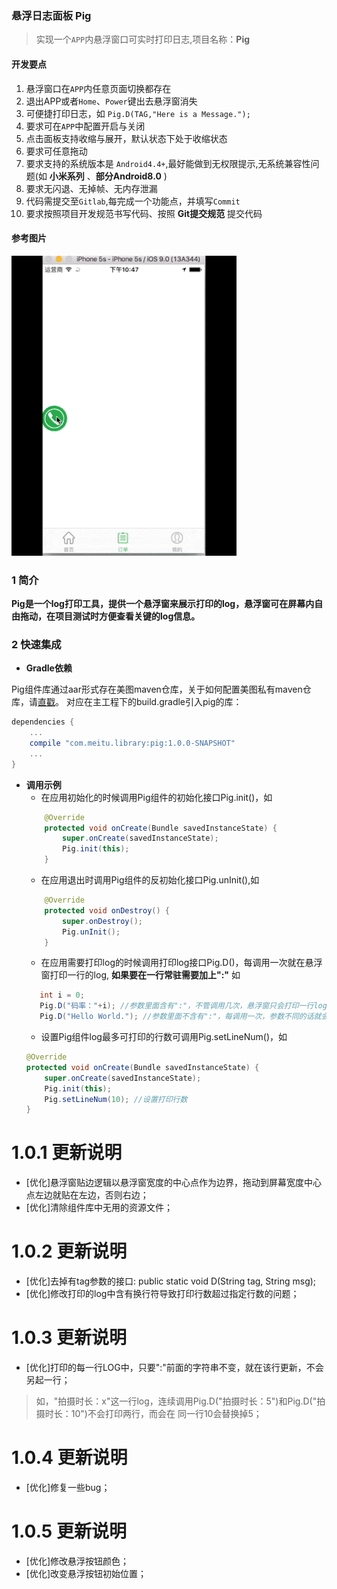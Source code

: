 ### 悬浮日志面板 **Pig**
> 实现一个`APP`内悬浮窗口可实时打印日志,项目名称：**Pig**

#### 开发要点
1. 悬浮窗口在`APP`内任意页面切换都存在
2. 退出APP或者`Home`、`Power`键出去悬浮窗消失
3. 可便捷打印日志，如 `Pig.D(TAG,"Here is a Message.");`
4. 要求可在`APP`中配置开启与关闭
5. 点击面板支持收缩与展开，默认状态下处于收缩状态
6. 要求可任意拖动
7. 要求支持的系统版本是 `Android4.4+`,最好能做到无权限提示,无系统兼容性问题(如 **小米系列** 、**部分Android8.0** )
8. 要求无闪退、无掉帧、无内存泄漏
9. 代码需提交至`Gitlab`,每完成一个功能点，并填写`Commit`
10. 要求按照项目开发规范书写代码、按照 **Git提交规范** 提交代码

#### 参考图片
![悬浮窗](image/pig.gif)

### 1 简介
**Pig是一个log打印工具，提供一个悬浮窗来展示打印的log，悬浮窗可在屏幕内自由拖动，在项目测试时方便查看关键的log信息。**
### 2 快速集成
* **Gradle依赖**

Pig组件库通过aar形式存在美图maven仓库，关于如何配置美图私有maven仓库，请[直戳](http://techgit.meitu.com/android/MavenWiki/wikis/maven_config)。
对应在主工程下的build.gradle引入pig的库：

```groovy
dependencies {
    ...
    compile "com.meitu.library:pig:1.0.0-SNAPSHOT"
    ...
}
```
* **调用示例**
    * 在应用初始化的时候调用Pig组件的初始化接口Pig.init()，如
    ```java
        @Override
        protected void onCreate(Bundle savedInstanceState) {
            super.onCreate(savedInstanceState);
            Pig.init(this);
        }
    ```
    * 在应用退出时调用Pig组件的反初始化接口Pig.unInit(),如
    ```java
        @Override
        protected void onDestroy() {
            super.onDestroy();
            Pig.unInit();
        }
    ```
    * 在应用需要打印log的时候调用打印log接口Pig.D()，每调用一次就在悬浮窗打印一行的log, **如果要在一行常驻需要加上":"** 如
    ```java
       int i = 0;
       Pig.D("码率："+i); //参数里面含有":"，不管调用几次，悬浮窗只会打印一行log，数字i会在该行LOG中实时更新；
       Pig.D("Hello World."); //参数里面不含有":"，每调用一次，参数不同的话就会另起一行；
    ```
    * 设置Pig组件log最多可打印的行数可调用Pig.setLineNum()，如
    ```java
    @Override
    protected void onCreate(Bundle savedInstanceState) {
        super.onCreate(savedInstanceState);
        Pig.init(this);
        Pig.setLineNum(10); //设置打印行数
    }
    ```
# 1.0.1 更新说明
* [优化]悬浮窗贴边逻辑以悬浮窗宽度的中心点作为边界，拖动到屏幕宽度中心点左边就贴在左边，否则右边；
* [优化]清除组件库中无用的资源文件；
# 1.0.2 更新说明
* [优化]去掉有tag参数的接口: public static void D(String tag, String msg);
* [优化]修改打印的log中含有换行符导致打印行数超过指定行数的问题；
# 1.0.3 更新说明
* [优化]打印的每一行LOG中，只要":"前面的字符串不变，就在该行更新，不会另起一行；
> 如，"拍摄时长：x"这一行log，连续调用Pig.D("拍摄时长：5")和Pig.D("拍摄时长：10")不会打印两行，而会在
同一行10会替换掉5；
# 1.0.4 更新说明
* [优化]修复一些bug；
# 1.0.5 更新说明
* [优化]修改悬浮按钮颜色；
* [优化]改变悬浮按钮初始位置；